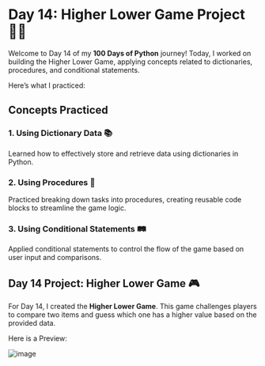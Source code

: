 # Day 14: Higher Lower Game Project 🔼🔽

Welcome to Day 14 of my **100 Days of Python** journey! Today, I worked on building the Higher Lower Game, applying concepts related to dictionaries, procedures, and conditional statements. 

Here’s what I practiced:

## Concepts Practiced

### 1. Using Dictionary Data 📚
Learned how to effectively store and retrieve data using dictionaries in Python.

### 2. Using Procedures 🔄
Practiced breaking down tasks into procedures, creating reusable code blocks to streamline the game logic.

### 3. Using Conditional Statements 🛤️
Applied conditional statements to control the flow of the game based on user input and comparisons.

## Day 14 Project: Higher Lower Game 🎮

For Day 14, I created the **Higher Lower Game**. This game challenges players to compare two items and guess which one has a higher value based on the provided data.

Here is a Preview:

![image](https://github.com/user-attachments/assets/033f3b85-1d50-4a67-8ee9-c6f0f2f6804b)
